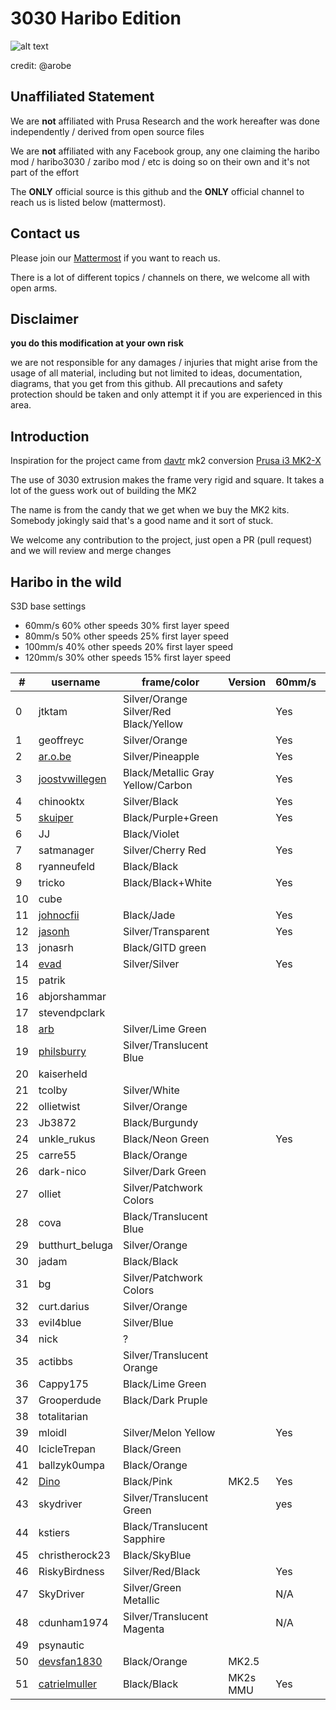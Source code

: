 # 3030 Haribo Edition

![alt text][teaser]

[teaser]: http://i.imgur.com/pz1YWP5.jpg "3030 Haribo Edition in Black"

credit: @arobe

## Unaffiliated Statement

We are **not** affiliated with Prusa Research and the work hereafter was done independently / derived from open source files

We are **not** affiliated with any Facebook group, any one claiming the haribo mod / haribo3030 / zaribo mod / etc is doing so on their own and it's not part of the effort

The **ONLY** official source is this github and the **ONLY** official channel to reach us is listed below (mattermost).  

## Contact us

Please join our [Mattermost](http://3dprinting.community) if you want to reach us.

There is a lot of different topics / channels on there, we welcome all with open arms.

## Disclaimer

**you do this modification at your own risk**

we are not responsible for any damages / injuries that might arise from the usage of all material, including but not limited to ideas, documentation, diagrams, that you get from this github.  All precautions and safety protection should be taken and only attempt it if you are experienced in this area.

## Introduction
Inspiration for the project came from [davtr](http://www.thingiverse.com/davtr/about) mk2 conversion [Prusa i3 MK2-X](http://www.thingiverse.com/thing:1692666)

The use of 3030 extrusion makes the frame very rigid and square.  It takes a lot of the guess work out of building the MK2

The name is from the candy that we get when we buy the MK2 kits.  Somebody jokingly said that's a good name and it sort of stuck.

We welcome any contribution to the project, just open a PR (pull request) and we will review and merge changes

## Haribo in the wild

S3D base settings

- 60mm/s 60% other speeds 30% first layer speed
- 80mm/s 50% other speeds 25% first layer speed
- 100mm/s 40% other speeds 20% first layer speed
- 120mm/s 30% other speeds 15% first layer speed

|\#|username|frame/color|Version|60mm/s|80mm/s|>100mm/s|
|-----|-----|-----|-----|-----|-----|-----|
|0|jtktam|Silver/Orange<br/>Silver/Red<br/>Black/Yellow||Yes|Yes|Yes|
|1|geoffreyc|Silver/Orange||Yes|Yes|Yes|
|2|[ar.o.be](http://imgur.com/a/lWbZ5)|Silver/Pineapple||Yes|Yes|Yes|
|3|[joostvwillegen](http://imgur.com/a/RYOfm)|Black/Metallic Gray<br/>Yellow/Carbon||Yes|Yes|Yes|
|4|chinooktx|Silver/Black||Yes|Yes|Yes|
|5|[skuiper](http://imgur.com/a/5j4W8)|Black/Purple+Green||Yes|Yes||
|6|JJ|Black/Violet|||||
|7|satmanager|Silver/Cherry Red||Yes|Yes||
|8|ryanneufeld|Black/Black|||||
|9|tricko|Black/Black+White||Yes|Yes|Yes|
|10|cube||||||
|11|[johnocfii](http://imgur.com/a/TPEzO)|Black/Jade||Yes|||
|12|[jasonh](http://imgur.com/a/vpMrx)|Silver/Transparent||Yes|Yes|Yes|
|13|jonasrh|Black/GITD green|||||
|14|[evad](http://imgur.com/a/PWNlf)|Silver/Silver||Yes|Yes|Yes|
|15|patrik||||||
|16|abjorshammar||||||
|17|stevendpclark||||||
|18|[arb](http://imgur.com/a/QF9FW)|Silver/Lime Green|||||
|19|[philsburry](http://imgur.com/a/lQyBh)|Silver/Translucent Blue|||||
|20|kaiserheld||||||
|21|tcolby|Silver/White|||||
|22|ollietwist|Silver/Orange|||||
|23|Jb3872|Black/Burgundy|||||
|24|unkle_rukus|Black/Neon Green||Yes|Yes|Yes|
|25|carre55|Black/Orange|||||
|26|dark-nico|Silver/Dark Green|||||
|27|olliet|Silver/Patchwork Colors|||||
|28|cova|Black/Translucent Blue|||||
|29|butthurt_beluga|Silver/Orange|||||
|30|jadam|Black/Black|||||
|31|bg|Silver/Patchwork Colors|||||
|32|curt.darius|Silver/Orange|||||
|33|evil4blue|Silver/Blue|||||
|34|nick|?|||||
|35|actibbs|Silver/Translucent Orange|||||
|36|Cappy175|Black/Lime Green|||||
|37|Grooperdude|Black/Dark Pruple|||||
|38|totalitarian||||||
|39|mloidl|Silver/Melon Yellow||Yes|Yes|Yes|
|40|IcicleTrepan|Black/Green|||||
|41|ballzyk0umpa|Black/Orange|||||
|42|[Dino](https://i.imgur.com/nfYLiFp.jpg)|Black/Pink|MK2.5|Yes|Yes|Yes|
|43|skydriver|Silver/Translucent Green||yes|yes|yes|
|44|kstiers|Black/Translucent Sapphire|||||
|45|christherock23|Black/SkyBlue||||
|46|RiskyBirdness|Silver/Red/Black||Yes|Yes|Yes|
|47|SkyDriver|Silver/Green Metallic||N/A|N/A|N/A|   
|48|cdunham1974|Silver/Translucent Magenta||N/A|N/A|N/A| 
|49|psynautic||||||
|50|[devsfan1830](https://imgur.com/gallery/Fj866qR)|Black/Orange|MK2.5||||
|51|[catrielmuller](https://imgur.com/gallery/VBMNfim)|Black/Black|MK2s MMU|Yes|Yes|Yes| 
